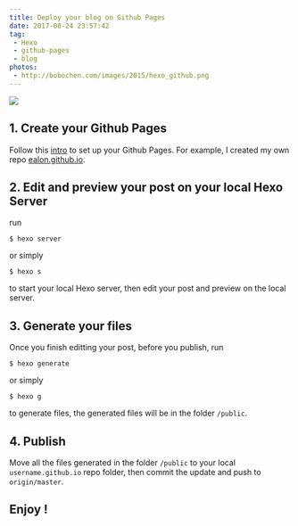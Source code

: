 ```yaml
---
title: Deploy your blog on Github Pages
date: 2017-08-24 23:57:42
tag:
 - Hexo
 - github-pages
 - blog
photos:
 - http://bobochen.com/images/2015/hexo_github.png
---
```

![](http://bobochen.com/images/2015/hexo_github.png)
## 1. Create your Github Pages
Follow this [intro](https://pages.github.com/) to set up your Github Pages. For example, I created my own repo [ealon.github.io](https://ealon.github.io/).

## 2. Edit and preview your post on your local Hexo Server
run 
```
$ hexo server
```
or simply
```
$ hexo s
```
to start your local Hexo server, then edit your post and preview on the local server.

## 3. Generate your files
Once you finish editting your post, before you publish, run 
```
$ hexo generate
```
or simply
```
$ hexo g
```
to generate files, the generated files will be in the folder `/public`.

## 4. Publish
Move all the files generated in the folder `/public` to your local `username.github.io` repo folder, then commit the update and push to `origin/master`.

## Enjoy !


